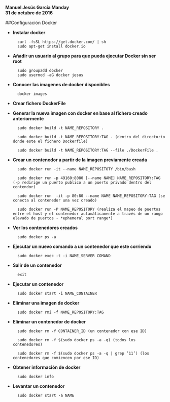 **Manuel Jesús García Manday**   	
**31 de octubre de 2016**


##Configuración Docker


- **Instalar docker**

		curl -fsSL https://get.docker.com/ | sh
		sudo apt-get install docker.io

- **Añadir un usuario al grupo para que pueda ejecutar Docker sin ser root**

		sudo groupadd docker
		sudo usermod -aG docker jesus

- **Conocer las imagenes de docker disponibles**
		
		docker images

- **Crear fichero DockerFile**

- **Generar la nueva imagen con docker en base al fichero creado anteriormente**

		sudo docker build -t NAME_REPOSITORY .
		
		sudo docker build -t NAME_REPOSITORY:TAG . (dentro del directorio donde este el fichero Dockerfile)
		
		sudo docker build -t NAME_REPOSITORY:TAG --file ./DockerFile .

- **Crear un contenedor a partir de la imagen previamente creada**

		sudo docker run -it --name NAME_REPOSITOTY /bin/bash

		sudo docker run -p 49160:8080 [--name NAME] NAME_REPOSITORY:TAG (-p redirige un puerto publico a un puerto privado dentro del contendor)

		sudo docker run  -it -p 80:80 --name NAME NAME_REPOSITORY:TAG (se conecta al contenedor una vez creado)

		sudo docker run -P NAME_REPOSITORY (realiza el mapeo de puertos entre el host y el contenedor autamáticamente a través de un rango elevado de puertos - *ephemeral port range*)
		
- **Ver los contenedores creados**

		sudo docker ps -a
	
- **Ejecutar un nuevo comando a un contenedor que este corriendo**
		
		sudo docker exec -t -i NAME_SERVER COMAND

- **Salir de un contenedor** 
		
		exit
		
- **Ejecutar un contenedor**

		sudo docker start -i NAME_CONTAINER

- **Eliminar una imagen de docker**
		
		sudo docker rmi -f NAME_REPOSITORY:TAG	
		
- **Eliminar un contenedor de docker**

		sudo docker rm -f CONTAINER_ID (un contenedor con ese ID)
		
		sudo docker rm -f $(sudo docker ps -a -q) (todos los contenedores)
		
		sudo docker rm -f $(sudo docker ps -a -q | grep ’11’) (los contenedores que comiencen por ese ID)

- **Obtener información de docker**

		sudo docker info

- **Levantar un contenedor**

		sudo docker start -a NAME